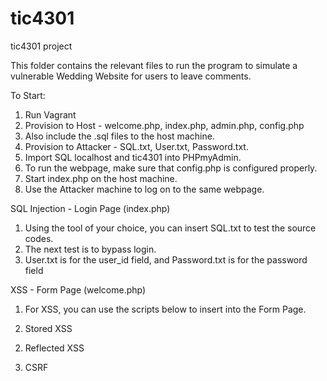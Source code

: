 # tic4301
tic4301 project

This folder contains the relevant files to run the program to simulate a vulnerable Wedding Website for users to leave comments.

To Start:

1. Run Vagrant
2. Provision to Host - welcome.php, index.php, admin.php, config.php
3. Also include the .sql files to the host machine.
4. Provision to Attacker - SQL.txt, User.txt, Password.txt.
5. Import SQL localhost and tic4301 into PHPmyAdmin.
6. To run the webpage, make sure that config.php is configured properly.
7. Start index.php on the host machine.
8. Use the Attacker machine to log on to the same webpage.

SQL Injection - Login Page (index.php)
1. Using the tool of your choice, you can insert SQL.txt to test the source codes.
2. The next test is to bypass login.
3. User.txt is for the user_id field, and Password.txt is for the password field

XSS - Form Page (welcome.php)
1. For XSS, you can use the scripts below to insert into the Form Page.


1. Stored XSS

<script>alert(document.domain)</script>

2. Reflected XSS

<script>alert(0)</script>

3. CSRF
<script>window.location.href = "http://www.google.com";</script>
